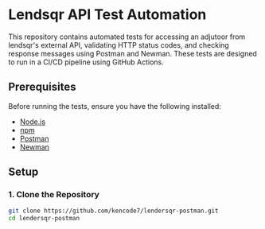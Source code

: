 # Lendsqr API Test Automation

This repository contains automated tests for accessing an adjutoor from lendsqr's external API, validating HTTP status codes, and checking response messages using Postman and Newman. These tests are designed to run in a CI/CD pipeline using GitHub Actions.

## Prerequisites

Before running the tests, ensure you have the following installed:

- [Node.js](https://nodejs.org/en/download/)
- [npm](https://www.npmjs.com/get-npm)
- [Postman](https://www.postman.com/downloads/)
- [Newman](https://www.npmjs.com/package/newman)

## Setup

### 1. Clone the Repository

```bash
git clone https://github.com/kencode7/lendersqr-postman.git
cd lendersqr-postman
